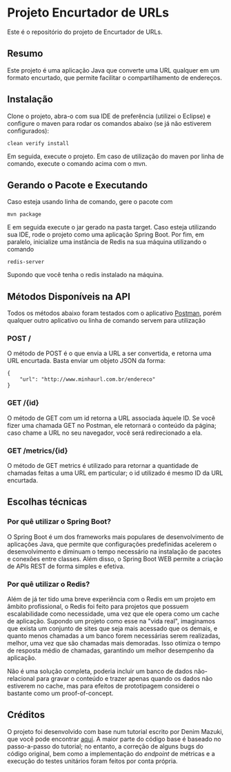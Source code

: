 # Projeto Encurtador de URLs

Este é o repositório do projeto de Encurtador de URLs.


## Resumo
Este projeto é uma aplicação Java que converte uma URL qualquer em um formato encurtado, que permite facilitar o compartilhamento de endereços.

## Instalação

Clone o projeto, abra-o com sua IDE de preferência (utilizei o Eclipse) e configure o maven para rodar os comandos abaixo (se já não estiverem configurados):

    clean verify install
Em seguida, execute o projeto. Em caso de utilização do maven por linha de comando, execute o comando acima com o mvn. 
## Gerando o Pacote e Executando
Caso esteja usando linha de comando, gere o pacote com 

    mvn package
E em seguida execute o jar gerado na pasta target. Caso esteja utilizando sua IDE, rode o projeto como uma aplicação Spring Boot.
Por fim, em paralelo, inicialize uma instância de Redis na sua máquina utilizando o comando

    redis-server
Supondo que você tenha o redis instalado na máquina.

## Métodos Disponíveis na API
Todos os métodos abaixo foram testados com o aplicativo [Postman](https://www.postman.com/), porém qualquer outro aplicativo ou linha de comando servem para utilização
### POST /
O método de POST é o que envia a URL a ser convertida, e retorna uma URL encurtada. Basta enviar um objeto JSON da forma:

    {
	    "url": "http://www.minhaurl.com.br/endereco"
    }
### GET /{id}
O método de GET com um id retorna a URL associada àquele ID. Se você fizer uma chamada GET no Postman, ele retornará o conteúdo da página; caso chame a URL no seu navegador, você será redirecionado a ela.

### GET /metrics/{id}
O método de GET metrics é utilizado para retornar a quantidade de chamadas feitas a uma URL em particular; o id utilizado é mesmo ID da URL encurtada.

## Escolhas técnicas
### Por quê utilizar o Spring Boot?
O Spring Boot é um dos frameworks mais populares de desenvolvimento de aplicações Java, que permite que configurações predefinidas acelerem o desenvolvimento e diminuam o tempo necessário na instalação de pacotes e conexões entre classes. Além disso, o Spring Boot WEB permite a criação de APIs REST de forma simples e efetiva.

### Por quê utilizar o Redis?
Além de já ter tido uma breve experiência com o Redis em um projeto em âmbito profissional, o Redis foi feito para projetos que possuem escalabilidade como necessidade, uma vez que ele opera como um cache de aplicação. Supondo um projeto como esse na "vida real", imaginamos que exista um conjunto de sites que seja mais acessado que os demais, e quanto menos chamadas a um banco forem necessárias serem realizadas, melhor, uma vez que são chamadas mais demoradas. Isso otimiza o tempo de resposta médio de chamadas, garantindo um melhor desempenho da aplicação.

Não é uma solução completa, poderia incluir um banco de dados não-relacional para gravar o conteúdo e trazer apenas quando os dados não estiverem no cache, mas para efeitos de prototipagem considerei o bastante como um proof-of-concept.

## Créditos
O projeto foi desenvolvido com base num tutorial escrito por Denim Mazuki, que você pode encontrar [aqui](https://hackernoon.com/url-shortening-service-in-java-spring-boot-and-redis-d2a0f8848a1d).
A maior parte do código base é baseado no passo-a-passo do tutorial; no entanto, a correção de alguns bugs do código original, bem como a implementação do *endpoint* de métricas e a execução do testes unitários foram feitos por conta própria.